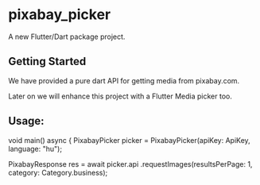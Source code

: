 # pixabay_picker

A new Flutter/Dart package project.

## Getting Started

We have provided a pure dart API for getting media from pixabay.com.

Later on we will enhance this project with a Flutter Media picker too.

## Usage:

void main() async {
  PixabayPicker picker = PixabayPicker(apiKey: ApiKey, language: "hu");

  PixabayResponse res = await picker.api
      .requestImages(resultsPerPage: 1, category: Category.business);
      
